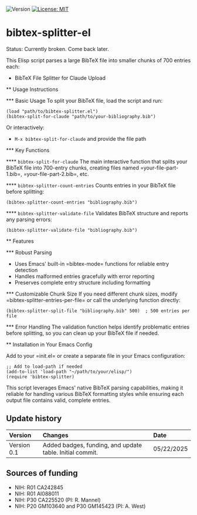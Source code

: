 ![Version](https://img.shields.io/static/v1?label=matplotlib-voice-in&message=0.0&color=brightcolor)
[![License: MIT](https://img.shields.io/badge/License-MIT-blue.svg)](https://opensource.org/licenses/MIT)
# bibtex-splitter-el

Status: Currently broken. Come back later.

This Elisp script parses a large BibTeX file into smaller chunks of 700 entries each:

* BibTeX File Splitter for Claude Upload

** Usage Instructions

*** Basic Usage
To split your BibTeX file, load the script and run:
```elisp
(load "path/to/bibtex-splitter.el")
(bibtex-split-for-claude "path/to/your-bibliography.bib")
```

Or interactively:
- `M-x bibtex-split-for-claude`  and provide the file path

*** Key Functions

**** `bibtex-split-for-claude`
The main interactive function that splits your BibTeX file into 700-entry chunks, creating files named =your-file-part-1.bib=, =your-file-part-2.bib=, etc.

**** `bibtex-splitter-count-entries`
Counts entries in your BibTeX file before splitting:


```elisp
(bibtex-splitter-count-entries "bibliography.bib")
```

**** `bibtex-splitter-validate-file`
Validates BibTeX structure and reports any parsing errors:
```elisp
(bibtex-splitter-validate-file "bibliography.bib")
```

** Features

*** Robust Parsing
- Uses Emacs' built-in =bibtex-mode= functions for reliable entry detection
- Handles malformed entries gracefully with error reporting
- Preserves complete entry structure including formatting

*** Customizable Chunk Size
If you need different chunk sizes, modify =bibtex-splitter-entries-per-file= or call the underlying function directly:
```elisp
(bibtex-splitter-split-file "bibliography.bib" 500)  ; 500 entries per file
```

*** Error Handling
The validation function helps identify problematic entries before splitting, so you can clean up your BibTeX file if needed.

** Installation in Your Emacs Config

Add to your =init.el= or create a separate file in your Emacs configuration:
```elisp
;; Add to load-path if needed
(add-to-list 'load-path "~/path/to/your/elisp/")
(require 'bibtex-splitter)
```

This script leverages Emacs' native BibTeX parsing capabilities, making it reliable for handling various BibTeX formatting styles while ensuring each output file contains valid, complete entries.


## Update history
|Version      | Changes                                                                                                                                                                         | Date                 |
|:-----------|:------------------------------------------------------------------------------------------------------------------------------------------|:--------------------|
| Version 0.1 |   Added badges, funding, and update table.  Initial commit.                                                                                                                | 05/22/2025  |
## Sources of funding
- NIH: R01 CA242845
- NIH: R01 AI088011
- NIH: P30 CA225520 (PI: R. Mannel)
- NIH: P20 GM103640 and P30 GM145423 (PI: A. West)
